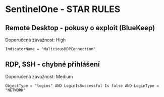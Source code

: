 # SentinelOne - STAR RULES

## Remote Desktop - pokusy o exploit (BlueKeep)

Doporučená závažnost: High
```
IndicatorName = "MaliciousRDPConnection"
```

## RDP, SSH - chybné přihlášení

Doporučená závažnost: Medium
```
ObjectType = "logins" AND LoginIsSuccessful Is false AND LoginType = "NETWORK"
```

